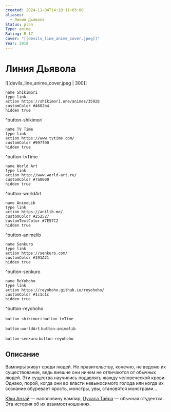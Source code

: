 ```yaml
---
created: 2024-11-04T14:18:11+03:00
aliases:
  - Линия Дьявола
Status: plan
Type: anime
Rating: R-17
Cover: "[[devils_line_anime_cover.jpeg]]"
Year: 2018
---
```


# Линия Дьявола

![[devils_line_anime_cover.jpeg | 300]]

```button
name Shikimori
type link
action https://shikimori.one/animes/35928
customColor #4682b4
hidden true
```
^button-shikimori

```button
name TV Time
type link
action https://www.tvtime.com/
customColor #997f00
hidden true
```
^button-tvTime

```button
name World Art
type link
action http://www.world-art.ru/
customColor #7a0000
hidden true
```
^button-worldArt

```button
name AnimeLib
type link
action https://anilib.me/
customColor #252527
customTextColor #7E57C2
hidden true
```
^button-animelib

```button
name Senkuro
type link
action https://senkuro.com/
customColor #191A21
hidden true
```
^button-senkuro

```button
name ReYohoho
type link
action https://reyohoho.github.io/reyohoho/
customColor #1c1c1c
hidden true
```
^button-reyohoho

`button-shikimori` `button-tvTime`

`button-worldArt` `button-animelib`

`button-senkuro` `button-reyohoho`

## Описание

Вампиры живут среди людей. Но правительству, конечно, не ведомо их существование, ведь внешне они ничем не отличаются от обычных людей. Эти существа научились подавлять жажду человеческой крови. Однако, порой, когда они во власти невыносимого голода или когда их сознание обуревает ярость, монстры, увы, становятся монстрами...

[Юки Анзай](https://shikimori.one/characters/138825-yuuki-anzai) — наполовину вампир, [Цукаса Тайра](https://shikimori.one/characters/138333-tsukasa-taira) — обычная студентка. Эта история об их взаимоотношениях.
